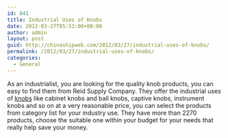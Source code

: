 ```yaml
---
id: 841
title: Industrial Uses of Knobs
date: 2012-03-27T05:53:00+00:00
author: admin
layout: post
guid: http://chinashipweb.com/2012/03/27/industrial-uses-of-knobs/
permalink: /2012/03/27/industrial-uses-of-knobs/
categories:
  - General
---
```

As an industrialist, you are looking for the quality knob products, you can easy to find them from Reid Supply Company. They offer the industrial uses of [knobs](http://www.reidsupply.com/products/knobs-handles-hand-wheels/knobs/) like cabinet knobs and ball knobs, captive knobs, instrument knobs and so on at a very reasonable price, you can select the products from category list for your industry use. They have more than 2270 products, choose the suitable one within your budget for your needs that really help save your money.
